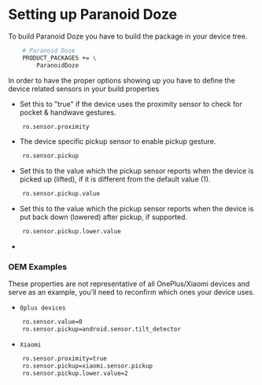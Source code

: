 # Setting up Paranoid Doze
To build Paranoid Doze you have to build the package in your device tree.
```bash
    # Paranoid Doze
    PRODUCT_PACKAGES += \
        ParanoidDoze
```
In order to have the proper options showing up you have to define the device related sensors in your build properties

- Set this to "true" if the device uses the proximity sensor to check for pocket & handwave gestures.
```bash
    ro.sensor.proximity
```
- The device specific pickup sensor to enable pickup gesture.
```bash
    ro.sensor.pickup
```
- Set this to the value which the pickup sensor reports when the device is picked up (lifted), if it is different from the default value (1).
```bash
    ro.sensor.pickup.value
```
- Set this to the value which the pickup sensor reports when the device is put back down (lowered) after pickup, if supported.
```bash
    ro.sensor.pickup.lower.value
```
- 
### OEM Examples
These properties are not representative of all OnePlus/Xiaomi devices and serve as an example, you'll need to reconfirm which ones your device uses.
- `Oplus devices`
```bash
    ro.sensor.value=0
    ro.sensor.pickup=android.sensor.tilt_detector
```
- `Xiaomi`
```bash
    ro.sensor.proximity=true
    ro.sensor.pickup=xiaomi.sensor.pickup
    ro.sensor.pickup.lower.value=2
```
